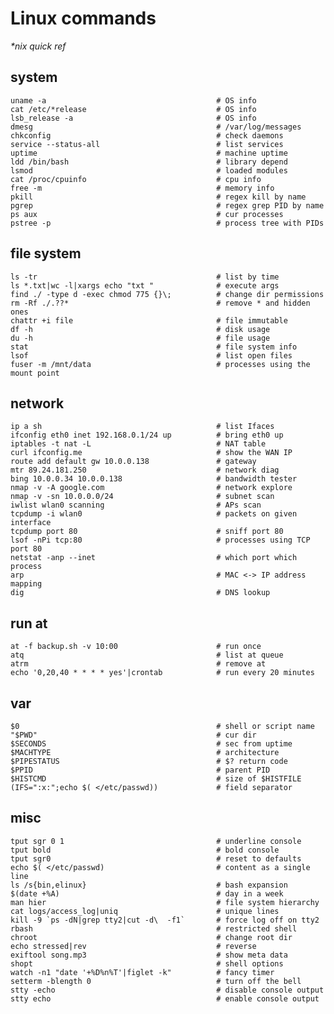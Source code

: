 Linux commands
==============

_*nix quick ref_


## system

    uname -a                                      # OS info
    cat /etc/*release                             # OS info
    lsb_release -a                                # OS info
    dmesg                                         # /var/log/messages
    chkconfig                                     # check daemons
    service --status-all                          # list services
    uptime                                        # machine uptime
    ldd /bin/bash                                 # library depend
    lsmod                                         # loaded modules
    cat /proc/cpuinfo                             # cpu info
    free -m                                       # memory info
    pkill                                         # regex kill by name
    pgrep                                         # regex grep PID by name
    ps aux                                        # cur processes
    pstree -p                                     # process tree with PIDs

## file system

    ls -tr                                        # list by time
    ls *.txt|wc -l|xargs echo "txt "              # execute args
    find ./ -type d -exec chmod 775 {}\;          # change dir permissions
    rm -Rf ./.??*                                 # remove * and hidden ones
    chattr +i file                                # file immutable
    df -h                                         # disk usage
    du -h                                         # file usage
    stat                                          # file system info
    lsof                                          # list open files
    fuser -m /mnt/data                            # processes using the mount point

## network

    ip a sh                                       # list Ifaces
    ifconfig eth0 inet 192.168.0.1/24 up          # bring eth0 up
    iptables -t nat -L                            # NAT table
    curl ifconfig.me                              # show the WAN IP
    route add default gw 10.0.0.138               # gateway
    mtr 89.24.181.250                             # network diag
    bing 10.0.0.34 10.0.0.138                     # bandwidth tester
    nmap -v -A google.com                         # network explore
    nmap -v -sn 10.0.0.0/24                       # subnet scan
    iwlist wlan0 scanning                         # APs scan
    tcpdump -i wlan0                              # packets on given interface
    tcpdump port 80                               # sniff port 80
    lsof -nPi tcp:80                              # processes using TCP port 80
    netstat -anp --inet                           # which port which process
    arp                                           # MAC <-> IP address mapping
    dig                                           # DNS lookup

## run at

    at -f backup.sh -v 10:00                      # run once
    atq                                           # list at queue
    atrm                                          # remove at
    echo '0,20,40 * * * * yes'|crontab            # run every 20 minutes

## var

    $0                                            # shell or script name
    "$PWD"                                        # cur dir
    $SECONDS                                      # sec from uptime
    $MACHTYPE                                     # architecture
    $PIPESTATUS                                   # $? return code
    $PPID                                         # parent PID
    $HISTCMD                                      # size of $HISTFILE
    (IFS=":x:";echo $( </etc/passwd))             # field separator

## misc

    tput sgr 0 1                                  # underline console
    tput bold                                     # bold console
    tput sgr0                                     # reset to defaults
    echo $( </etc/passwd)                         # content as a single line
    ls /s{bin,elinux}                             # bash expansion
    $(date +%A)                                   # day in a week
    man hier                                      # file system hierarchy
    cat logs/access_log|uniq                      # unique lines
    kill -9 `ps -dN|grep tty2|cut -d\  -f1`       # force log off on tty2
    rbash                                         # restricted shell
    chroot                                        # change root dir
    echo stressed|rev                             # reverse
    exiftool song.mp3                             # show meta data
    shopt                                         # shell options
    watch -n1 "date '+%D%n%T'|figlet -k"          # fancy timer
    setterm -blength 0                            # turn off the bell
    stty -echo                                    # disable console output
    stty echo                                     # enable console output


